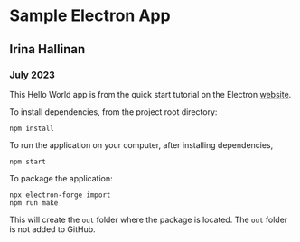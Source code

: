 # Sample Electron App
## Irina Hallinan
### July 2023

This Hello World app is from the quick start tutorial on the Electron [website](https://www.electronjs.org/docs/latest/tutorial/quick-start).

To install dependencies, from the project root directory:
```angular2html
npm install
```

To run the application on your computer, after installing dependencies,
```angular2html
npm start
```

To package the application:
```angular2html
npx electron-forge import
npm run make
```

This will create the `out` folder where the package is located.
The `out` folder is not added to GitHub.

